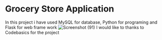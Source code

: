 # Grocery Store Application
In this project i have used MySQL for database, Python for programing and Flask for web frame work 
![Screenshot (91)](https://user-images.githubusercontent.com/101073959/196918350-ed855005-a3c7-4b21-b37b-5084252f21d4.png)
I would like to thanks to Codebasics for the project

